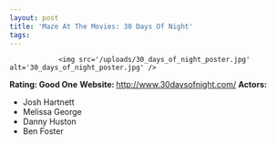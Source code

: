 ```yaml
---
layout: post
title: 'Maze At The Movies: 30 Days Of Night'
tags:
---
```



                <img src='/uploads/30_days_of_night_poster.jpg' alt='30_days_of_night_poster.jpg' />
<p><strong>Rating: Good One</strong>
<strong>Website: </strong><a href="http://www.30daysofnight.com/"><a href="http://www.30daysofnight.com/">http://www.30daysofnight.com/</a></a>
<strong>Actors: </strong></p>
<ul>
<li>Josh Hartnett</li>
<li>Melissa George</li>
<li>Danny Huston</li>
<li>Ben Foster</li>
</ul>
